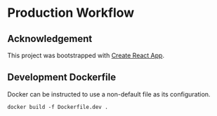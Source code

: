 # Production Workflow
## Acknowledgement
This project was bootstrapped with [Create React App](https://github.com/facebook/create-react-app).

## Development Dockerfile
Docker can be instructed to use a non-default file as its configuration.
```shell
docker build -f Dockerfile.dev .
```
